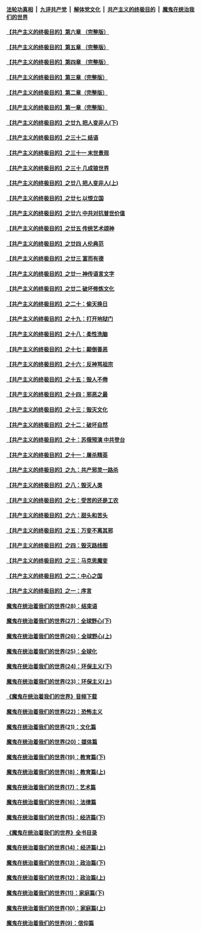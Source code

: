 

####  [法轮功真相](../../../../basic/blob/master/README.md?t=07032202) &nbsp;|&nbsp; [九评共产党](../../../../9ping.md/blob/master/README.md?t=07032202) &nbsp;|&nbsp; [解体党文化](../../../../jtdwh.md/blob/master/README.md?t=07032202)  &nbsp;|&nbsp; [共产主义的终极目的](../../../../gczydzjmd.md/blob/master/README.md?t=07032202) &nbsp;|&nbsp; [魔鬼在统治我们的世界](../../../../mgztzwmdsj.md/blob/master/README.md?t=07032202) 

#### [【共产主义的终极目的】第六章 （完整版）](../pages/nsc422/n11428913.md?t=07032202) 

#### [【共产主义的终极目的】第五章 （完整版）](../pages/nsc422/n11428912.md?t=07032202) 

#### [【共产主义的终极目的】第四章 （完整版）](../pages/nsc422/n11428907.md?t=07032202) 

#### [【共产主义的终极目的】第三章（完整版）](../pages/nsc422/n11428848.md?t=07032202) 

#### [【共产主义的终极目的】第二章（完整版）](../pages/nsc422/n11428831.md?t=07032202) 

#### [【共产主义的终极目的】第一章（完整版）](../pages/nsc422/n11417651.md?t=07032202) 

#### [【共产主义的终极目的】之廿九 把人变非人(下)](../pages/nsc422/n11344140.md?t=07032202) 

#### [【共产主义的终极目的】之三十二 结语](../pages/nsc422/n11360535.md?t=07032202) 

#### [【共产主义的终极目的】之三十一 末世景观](../pages/nsc422/n11351129.md?t=07032202) 

#### [【共产主义的终极目的】之三十 几成狼世界](../pages/nsc422/n11348280.md?t=07032202) 

#### [【共产主义的终极目的】之廿八 把人变非人(上)](../pages/nsc422/n11340492.md?t=07032202) 

#### [【共产主义的终极目的】之廿七 以恨立国](../pages/nsc422/n11336944.md?t=07032202) 

#### [【共产主义的终极目的】之廿六 中共对抗普世价值](../pages/nsc422/n11324785.md?t=07032202) 

#### [【共产主义的终极目的】之廿五 传统艺术颂神](../pages/nsc422/n11296396.md?t=07032202) 

#### [【共产主义的终极目的】之廿四 人伦典范](../pages/nsc422/n11296397.md?t=07032202) 

#### [【共产主义的终极目的】之廿三 富而有德](../pages/nsc422/n11283598.md?t=07032202) 

#### [【共产主义的终极目的】之廿一 神传语言文字](../pages/nsc422/n11263265.md?t=07032202) 

#### [【共产主义的终极目的】之廿二 破坏修炼文化](../pages/nsc422/n11245728.md?t=07032202) 

#### [【共产主义的终极目的】之二十：偷天换日](../pages/nsc422/n11238846.md?t=07032202) 

#### [【共产主义的终极目的】之十九：打开地狱门](../pages/nsc422/n11206376.md?t=07032202) 

#### [【共产主义的终极目的】之十八：柔性洗脑](../pages/nsc422/n11199994.md?t=07032202) 

#### [【共产主义的终极目的】之十七：颠倒善恶](../pages/nsc422/n11179782.md?t=07032202) 

#### [【共产主义的终极目的】之十六：反神骂祖宗](../pages/nsc422/n11166798.md?t=07032202) 

#### [【共产主义的终极目的】之十五：毁人不倦](../pages/nsc422/n11166792.md?t=07032202) 

#### [【共产主义的终极目的】之十四：邪恶之最](../pages/nsc422/n11150249.md?t=07032202) 

#### [【共产主义的终极目的】之十三：毁灭文化](../pages/nsc422/n11135227.md?t=07032202) 

#### [【共产主义的终极目的】之十二：破坏自然](../pages/nsc422/n11135214.md?t=07032202) 

#### [【共产主义的终极目的】之十：苏俄预演 中共登台](../pages/nsc422/n11118424.md?t=07032202) 

#### [【共产主义的终极目的】之十一：屠杀精英](../pages/nsc422/n11118442.md?t=07032202) 

#### [【共产主义的终极目的】之九：共产邪灵一路杀](../pages/nsc422/n11114139.md?t=07032202) 

#### [【共产主义的终极目的】之八：毁灭人类](../pages/nsc422/n11108503.md?t=07032202) 

#### [【共产主义的终极目的】之七：受苦的还是工农](../pages/nsc422/n11101809.md?t=07032202) 

#### [【共产主义的终极目的】之六：甜头和苦头](../pages/nsc422/n11096971.md?t=07032202) 

#### [【共产主义的终极目的】之五：万变不离其邪](../pages/nsc422/n11091285.md?t=07032202) 

#### [【共产主义的终极目的】之四：毁灭路线图](../pages/nsc422/n11086284.md?t=07032202) 

#### [【共产主义的终极目的】之三：马克思魔变](../pages/nsc422/n11061941.md?t=07032202) 

#### [【共产主义的终极目的】之二：中心之国](../pages/nsc422/n11047728.md?t=07032202) 

#### [【共产主义的终极目的】之一：序言](../pages/nsc422/n11086077.md?t=07032202) 

#### [魔鬼在统治着我们的世界(28)：结束语](../pages/nsc422/n10936246.md?t=07032202) 

#### [魔鬼在统治着我们的世界(27)：全球野心(下)](../pages/nsc422/n10928319.md?t=07032202) 

#### [魔鬼在统治着我们的世界(26)：全球野心(上)](../pages/nsc422/n10900318.md?t=07032202) 

#### [魔鬼在统治着我们的世界(25)：全球化](../pages/nsc422/n10788205.md?t=07032202) 

#### [魔鬼在统治着我们的世界(24)：环保主义(下)](../pages/nsc422/n10695307.md?t=07032202) 

#### [魔鬼在统治着我们的世界(23)：环保主义(上)](../pages/nsc422/n10688613.md?t=07032202) 

#### [《魔鬼在统治着我们的世界》音频下载](../pages/nsc422/n10635553.md?t=07032202) 

#### [魔鬼在统治着我们的世界(22)：恐怖主义](../pages/nsc422/n10614727.md?t=07032202) 

#### [魔鬼在统治着我们的世界(21)：文化篇](../pages/nsc422/n10597706.md?t=07032202) 

#### [魔鬼在统治着我们的世界(20)：媒体篇](../pages/nsc422/n10586579.md?t=07032202) 

#### [魔鬼在统治着我们的世界(19)：教育篇(下)](../pages/nsc422/n10564808.md?t=07032202) 

#### [魔鬼在统治着我们的世界(18)：教育篇(上)](../pages/nsc422/n10526970.md?t=07032202) 

#### [魔鬼在统治着我们的世界(17)：艺术篇](../pages/nsc422/n10499093.md?t=07032202) 

#### [魔鬼在统治着我们的世界(16)：法律篇](../pages/nsc422/n10485969.md?t=07032202) 

#### [魔鬼在统治着我们的世界(15)：经济篇(下)](../pages/nsc422/n10469975.md?t=07032202) 

#### [《魔鬼在统治着我们的世界》全书目录](../pages/nsc422/n10464261.md?t=07032202) 

#### [魔鬼在统治着我们的世界(14)：经济篇(上)](../pages/nsc422/n10457370.md?t=07032202) 

#### [魔鬼在统治着我们的世界(13)：政治篇(下)](../pages/nsc422/n10448270.md?t=07032202) 

#### [魔鬼在统治着我们的世界(12)：政治篇(上)](../pages/nsc422/n10444576.md?t=07032202) 

#### [魔鬼在统治着我们的世界(11)：家庭篇(下)](../pages/nsc422/n10440961.md?t=07032202) 

#### [魔鬼在统治着我们的世界(10)：家庭篇(上)](../pages/nsc422/n10435448.md?t=07032202) 

#### [魔鬼在统治着我们的世界(9)：信仰篇](../pages/nsc422/n10432159.md?t=07032202) 

